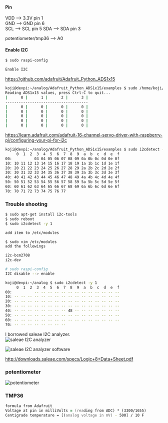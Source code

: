 #### Pin
VDD --> 3.3V pin 1  
GND --> GND  pin 6  
SCL --> SCL  pin 5 
SDA --> SDA  pin 3

potentiometer/tmp36 --> A0  


#### Enable I2C
```zsh
$ sudo raspi-config

Enable I2C

```


https://github.com/adafruit/Adafruit_Python_ADS1x15


```zsh
koji@devpi:~/analog/Adafruit_Python_ADS1x15/examples $ sudo /home/koji/.pyenv/shims/python simpletest.py
Reading ADS1x15 values, press Ctrl-C to quit...
|      0 |      1 |      2 |      3 |
-------------------------------------
|      0 |      0 |      0 |      0 |
|      0 |      0 |      0 |      0 |
|      0 |      0 |      0 |      0 |
|      0 |      0 |      0 |      0 |
|      0 |      0 |      0 |      0 |

```



https://learn.adafruit.com/adafruit-16-channel-servo-driver-with-raspberry-pi/configuring-your-pi-for-i2c

```zsh
koji@devpi:~/analog/Adafruit_Python_ADS1x15/examples $ sudo i2cdetect -y 1
     0  1  2  3  4  5  6  7  8  9  a  b  c  d  e  f
00:          03 04 05 06 07 08 09 0a 0b 0c 0d 0e 0f
10: 10 11 12 13 14 15 16 17 18 19 1a 1b 1c 1d 1e 1f
20: 20 21 22 23 24 25 26 27 28 29 2a 2b 2c 2d 2e 2f
30: 30 31 32 33 34 35 36 37 38 39 3a 3b 3c 3d 3e 3f
40: 40 41 42 43 44 45 46 47 48 49 4a 4b 4c 4d 4e 4f
50: 50 51 52 53 54 55 56 57 58 59 5a 5b 5c 5d 5e 5f
60: 60 61 62 63 64 65 66 67 68 69 6a 6b 6c 6d 6e 6f
70: 70 71 72 73 74 75 76 77
```


### Trouble shooting
```zsh
$ sudo apt-get install i2c-tools
$ sudo reboot
$ sudo i2cdetect -y 1

add item to /etc/modules

$ sudo vim /etc/modules
add the followings

i2c-bcm2708
i2c-dev

# sudo raspi-config
I2C disable --> enable

koji@devpi:~/analog $ sudo i2cdetect -y 1
     0  1  2  3  4  5  6  7  8  9  a  b  c  d  e  f
00:          -- -- -- -- -- -- -- -- -- -- -- -- --
10: -- -- -- -- -- -- -- -- -- -- -- -- -- -- -- --
20: -- -- -- -- -- -- -- -- -- -- -- -- -- -- -- --
30: -- -- -- -- -- -- -- -- -- -- -- -- -- -- -- --
40: -- -- -- -- -- -- -- -- 48 -- -- -- -- -- -- --
50: -- -- -- -- -- -- -- -- -- -- -- -- -- -- -- --
60: -- -- -- -- -- -- -- -- -- -- -- -- -- -- -- --
70: -- -- -- -- -- -- -- --

```

I borrowed saleae I2C analyzer.  
![saleae I2C analyzer](https://github.com/sleepy-maker/Connected-Devices/blob/master/raspberry_pi_analog_test/device.jpg)   
  
    
![saleae I2C analyzer software](https://github.com/sleepy-maker/Connected-Devices/blob/master/raspberry_pi_analog_test/analyzer.png)

http://downloads.saleae.com/specs/Logic+8+Data+Sheet.pdf  


### potentiometer
![potentiometer](https://github.com/sleepy-maker/Connected-Devices/blob/master/raspberry_pi_analog_test/raspberrypi_analog_io.gif)


### TMP36
```zsh
formula from Adafruit
Voltage at pin in milliVolts = (reading from ADC) * (3300/1655)
Centigrade temperature = [(analog voltage in mV) - 500] / 10 F
```

